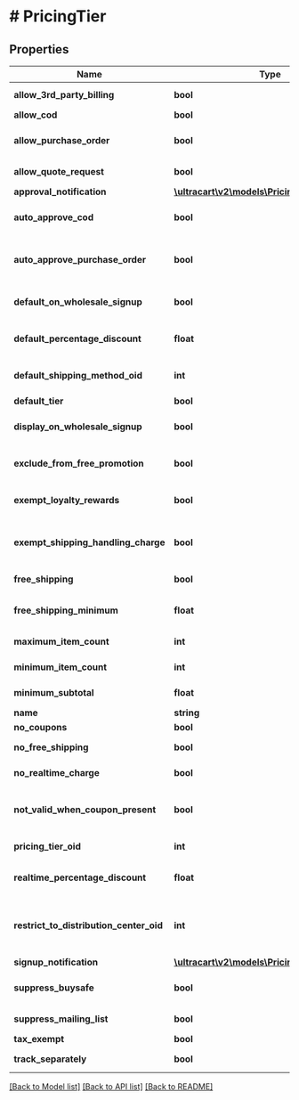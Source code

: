 # # PricingTier

## Properties

Name | Type | Description | Notes
------------ | ------------- | ------------- | -------------
**allow_3rd_party_billing** | **bool** | Allow 3rd party billing | [optional]
**allow_cod** | **bool** | Allow COD | [optional]
**allow_purchase_order** | **bool** | Allow purchase order | [optional]
**allow_quote_request** | **bool** | Allow quote request | [optional]
**approval_notification** | [**\ultracart\v2\models\PricingTierNotification**](PricingTierNotification.md) |  | [optional]
**auto_approve_cod** | **bool** | Auto approve COD | [optional]
**auto_approve_purchase_order** | **bool** | Auto approve purchase order | [optional]
**default_on_wholesale_signup** | **bool** | Default on wholesale signup | [optional]
**default_percentage_discount** | **float** | Default percentage discount | [optional]
**default_shipping_method_oid** | **int** | Default shipping method oid | [optional]
**default_tier** | **bool** | Default tier | [optional]
**display_on_wholesale_signup** | **bool** | Display on wholesale signup | [optional]
**exclude_from_free_promotion** | **bool** | Exclude from free promotion | [optional]
**exempt_loyalty_rewards** | **bool** | Exempt from Loyalty Rewards | [optional]
**exempt_shipping_handling_charge** | **bool** | Exempt shipping handling charge | [optional]
**free_shipping** | **bool** | Free shipping | [optional]
**free_shipping_minimum** | **float** | Free shipping minimum | [optional]
**maximum_item_count** | **int** | Maximum item count | [optional]
**minimum_item_count** | **int** | Minimum item count | [optional]
**minimum_subtotal** | **float** | Minimum subtotal | [optional]
**name** | **string** | Name | [optional]
**no_coupons** | **bool** | No coupons | [optional]
**no_free_shipping** | **bool** | No free shipping | [optional]
**no_realtime_charge** | **bool** | No realtime charge | [optional]
**not_valid_when_coupon_present** | **bool** | Not valid when coupon present | [optional]
**pricing_tier_oid** | **int** | Pricing Tier Oid | [optional]
**realtime_percentage_discount** | **float** | Realtime percentage discount | [optional]
**restrict_to_distribution_center_oid** | **int** | Restrict inventory to this distribution center oid | [optional]
**signup_notification** | [**\ultracart\v2\models\PricingTierNotification**](PricingTierNotification.md) |  | [optional]
**suppress_buysafe** | **bool** | Suppress buySAFE (deprecated) | [optional]
**suppress_mailing_list** | **bool** | Suppress mailing list | [optional]
**tax_exempt** | **bool** | Tax Exempt | [optional]
**track_separately** | **bool** | Track separately | [optional]

[[Back to Model list]](../../README.md#models) [[Back to API list]](../../README.md#endpoints) [[Back to README]](../../README.md)
